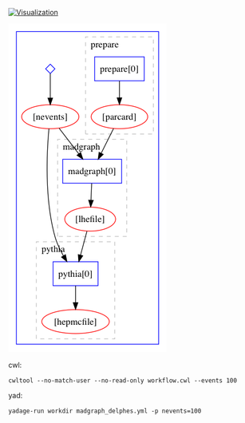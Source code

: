 
[![Visualization](https://view.commonwl.org/graph/png/github.com/lukasheinrich/cwltests/blob/master/cwl/workflow.cwl)](https://view.commonwl.org/workflows/github.com/lukasheinrich/cwltests/blob/master/cwl/workflow.cwl)


![Visualization](yadage/yadviz.png)

cwl: 

    cwltool --no-match-user --no-read-only workflow.cwl --events 100

yad:

    yadage-run workdir madgraph_delphes.yml -p nevents=100
